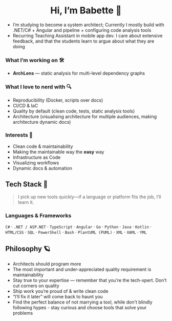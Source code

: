 <!-- Profile header -->
<h1 align="center">Hi, I’m Babette 👋</h1>

- I’m studying to become a system architect; Currently I mostly build with .NET/C# + Angular and pipeline + configuring code analysis tools 
- Recurring Teaching Assistant in mobile app dev. I care about extensive feedback, and that the students learn to argue about what they are doing

### What I’m working on 🛠️

- **ArchLens** — static analysis for multi-level dependency graphs

### What I love to nerd with 🔍

- Reproducibility (Docker, scripts over docs)  
- CI/CD & IaC
- Quality by default (clean code, tests, static analysis tools)  
- Architecture (visualising architecture for multiple audiences, making architecture dynamic docs)

### Interests 🧵

- Clean code & maintainability  
- Making the maintainable way the **easy** way  
- Infrastructure as Code  
- Visualizing workflows
- Dynamic docs & automation

## Tech Stack 🧰

> I pick up new tools quickly—if a language or platform fits the job, I’ll learn it.

### Languages & Frameworks
`C#` · `.NET / ASP.NET` · `TypeScript` · `Angular` · `Go` · `Python` · `Java` · `Kotlin` · `HTML/CSS` · `SQL` · `PowerShell` · `Bash` · `PlantUML (PUML)` · `XML` · `XAML` · `YML`

## Philosophy 🪐

- Architects should program more
- The most important and under-appreciated quality requirement is maintainability
- Stay true to your expertise — remember that you’re the tech-xpert. Don’t cut corners on quality
- Ship work you’re proud of & write clean code
- “I’ll fix it later” will come back to haunt you
- Find the perfect balance of not marrying a tool, while don't blindly following hypes - stay curious and choose tools that solve your problems
